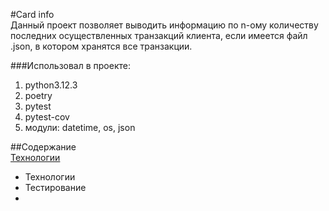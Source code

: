#Card info  
Данный проект позволяет выводить информацию по n-ому количеству последних осуществленных транзакций клиента, если имеется файл .json, в котором хранятся все транзакции.  

###Использовал в проекте:  
1. python3.12.3  
2. poetry  
3. pytest  
4. pytest-cov  
5. модули: datetime, os, json  

##Содержание  
[Технологии](#Технологии)  

- Технологии
- Тестирование
- 


